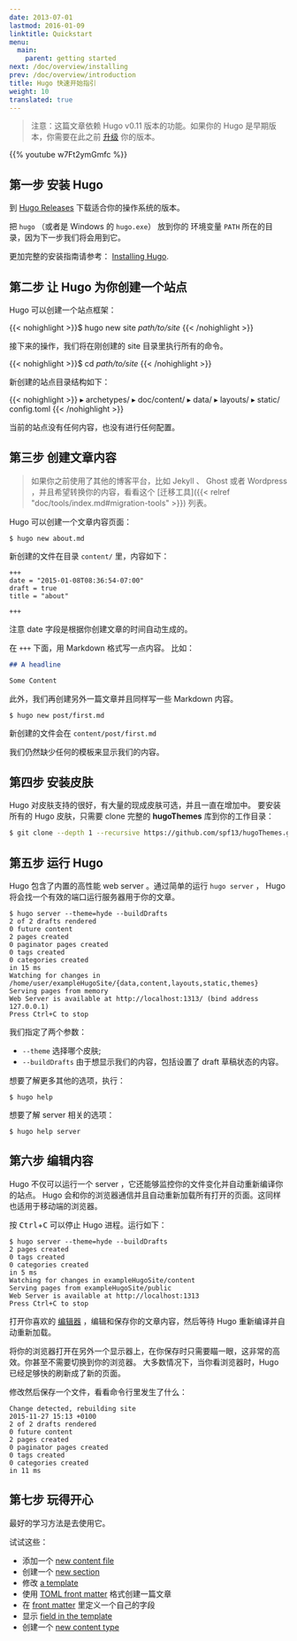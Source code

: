 ```yaml
---
date: 2013-07-01
lastmod: 2016-01-09
linktitle: Quickstart
menu:
  main:
    parent: getting started
next: /doc/overview/installing
prev: /doc/overview/introduction
title: Hugo 快速开始指引
weight: 10
translated: true
---
```


> 注意：这篇文章依赖 Hugo v0.11 版本的功能。如果你的 Hugo 是早期版本，你需要在此之前 [升级](/doc/overview/installing/) 你的版本。

{{% youtube w7Ft2ymGmfc %}}

## 第一步 安装 Hugo

到 [Hugo Releases](https://github.com/spf13/hugo/releases) 下载适合你的操作系统的版本。

把 `hugo` （或者是 Windows 的 `hugo.exe`） 放到你的 环境变量 `PATH` 所在的目录，因为下一步我们将会用到它。

更加完整的安装指南请参考： [Installing Hugo](/doc/overview/installing/).

## 第二步 让 Hugo 为你创建一个站点

Hugo 可以创建一个站点框架：

{{< nohighlight >}}$ hugo new site <i>path/to/site</i>
{{< /nohighlight >}}

接下来的操作，我们将在刚创建的 site 目录里执行所有的命令。

{{< nohighlight >}}$ cd <i>path/to/site</i>
{{< /nohighlight >}}

新创建的站点目录结构如下：

{{< nohighlight >}}  ▸ archetypes/
  ▸ doc/content/
  ▸ data/
  ▸ layouts/
  ▸ static/
    config.toml
{{< /nohighlight >}}

当前的站点没有任何内容，也没有进行任何配置。

## 第三步 创建文章内容

> 如果你之前使用了其他的博客平台，比如 Jekyll 、 Ghost 或者 Wordpress ，并且希望转换你的内容，看看这个 [迁移工具]({{< relref "doc/tools/index.md#migration-tools" >}}) 列表。

Hugo 可以创建一个文章内容页面：

    $ hugo new about.md

新创建的文件在目录 `content/` 里，内容如下：

```
+++
date = "2015-01-08T08:36:54-07:00"
draft = true
title = "about"

+++

```

注意 date 字段是根据你创建文章的时间自动生成的。

在 `+++` 下面，用 Markdown 格式写一点内容。 比如：

```markdown
## A headline

Some Content
```

此外，我们再创建另外一篇文章并且同样写一些 Markdown 内容。

    $ hugo new post/first.md

新创建的文件会在 `content/post/first.md`

我们仍然缺少任何的模板来显示我们的内容。

## 第四步 安装皮肤

Hugo 对皮肤支持的很好，有大量的现成皮肤可选，并且一直在增加中。
要安装所有的 Hugo 皮肤，只需要 clone 完整的 **hugoThemes** 库到你的工作目录：

```bash
$ git clone --depth 1 --recursive https://github.com/spf13/hugoThemes.git themes
```

## 第五步 运行 Hugo

Hugo 包含了内置的高性能 web server 。通过简单的运行 `hugo server` ， Hugo 将会找一个有效的端口运行服务器用于你的文章。

    $ hugo server --theme=hyde --buildDrafts
    2 of 2 drafts rendered
    0 future content
    2 pages created
    0 paginator pages created
    0 tags created
    0 categories created
    in 15 ms
    Watching for changes in /home/user/exampleHugoSite/{data,content,layouts,static,themes}
    Serving pages from memory
    Web Server is available at http://localhost:1313/ (bind address 127.0.0.1)
    Press Ctrl+C to stop

我们指定了两个参数：

 * `--theme` 选择哪个皮肤;
 * `--buildDrafts` 由于想显示我们的内容，包括设置了 draft 草稿状态的内容。

想要了解更多其他的选项，执行：

    $ hugo help

想要了解 server 相关的选项：

    $ hugo help server

## 第六步 编辑内容

Hugo 不仅可以运行一个 server ，它还能够监控你的文件变化并自动重新编译你的站点。
Hugo 会和你的浏览器通信并且自动重新加载所有打开的页面。这同样也适用于移动端的浏览器。

按 <kbd>Ctrl</kbd>+<kbd>C</kbd> 可以停止 Hugo 进程。运行如下：

    $ hugo server --theme=hyde --buildDrafts
    2 pages created
    0 tags created
    0 categories created
    in 5 ms
    Watching for changes in exampleHugoSite/content
    Serving pages from exampleHugoSite/public
    Web Server is available at http://localhost:1313
    Press Ctrl+C to stop

打开你喜欢的 [编辑器](http://vim.spf13.com/) ，编辑和保存你的文章内容，然后等待 Hugo 重新编译并自动重新加载。

将你的浏览器打开在另外一个显示器上，在你保存时只需要瞄一眼，这非常的高效。你甚至不需要切换到你的浏览器。
大多数情况下，当你看浏览器时，Hugo 已经足够快的刷新成了新的页面。

修改然后保存一个文件，看看命令行里发生了什么：

    Change detected, rebuilding site
    2015-11-27 15:13 +0100
    2 of 2 drafts rendered
    0 future content
    2 pages created
    0 paginator pages created
    0 tags created
    0 categories created
    in 11 ms

## 第七步 玩得开心

最好的学习方法是去使用它。

试试这些：

 * 添加一个 [new content file](/doc/content/organization/)
 * 创建一个 [new section](/doc/content/sections/)
 * 修改 [a template](/doc/layout/templates/)
 * 使用 [TOML front matter](/doc/content/front-matter/) 格式创建一篇文章
 * 在 [front matter](/doc/content/front-matter/) 里定义一个自己的字段
 * 显示 [field in the template](/doc/layout/variables/)
 * 创建一个 [new content type](/doc/content/types/)
